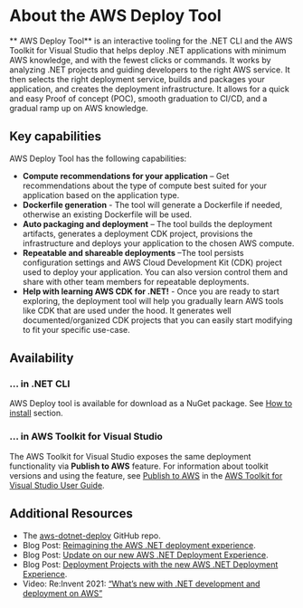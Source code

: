 # About the AWS Deploy Tool

** AWS Deploy Tool** is an interactive tooling for the .NET CLI and the AWS Toolkit for Visual Studio that helps deploy .NET applications with minimum AWS knowledge, and with the fewest clicks or commands. It works by analyzing .NET projects and guiding developers to the right AWS service. It then selects the right deployment service, builds and packages your application, and creates the deployment infrastructure. It allows for a quick and easy Proof of concept (POC), smooth graduation to CI/CD, and a gradual ramp up on AWS knowledge.

## Key capabilities

AWS Deploy Tool has the following capabilities:

* **Compute recommendations for your application** – Get recommendations about the type of compute best suited for your application based on the application type.
* **Dockerfile  generation** - The tool will generate a Dockerfile if needed, otherwise an existing Dockerfile will be used.
* **Auto packaging and deployment** – The tool builds the deployment artifacts, generates a deployment CDK project, provisions the infrastructure and deploys your application to the chosen AWS compute.
* **Repeatable and shareable deployments** –The tool persists configuration settings and AWS Cloud Development Kit (CDK) project used to deploy your application. You can also version control them and share with other team members for repeatable deployments.
* **Help with learning AWS CDK for .NET!** - Once you are ready to start exploring, the deployment tool will help you gradually learn AWS tools like CDK that are used under the hood. It generates well documented/organized CDK projects that you can easily start modifying to fit your specific use-case.

## Availability
### ... in .NET CLI

AWS Deploy tool is available for download as a NuGet package. See [How to install](docs/getting-started/installation.md) section.

### ... in AWS Toolkit for Visual Studio
The AWS Toolkit for Visual Studio exposes the same deployment functionality via  **Publish to AWS** feature. For information about toolkit versions and using the feature, see [Publish to AWS](https://docs.aws.amazon.com/AWSToolkitVS/latest/UserGuide/publish-experience.html) in the [AWS Toolkit for Visual Studio User Guide](https://docs.aws.amazon.com/AWSToolkitVS/latest/UserGuide/).

## Additional Resources

* The [aws-dotnet-deploy](https://github.com/aws/aws-dotnet-deploy) GitHub repo.
* Blog Post: [Reimagining the AWS .NET deployment experience](http://aws.amazon.com/blogs/developer/reimagining-the-aws-net-deployment-experience/).
* Blog Post: [Update on our new AWS .NET Deployment Experience](https://aws.amazon.com/blogs/developer/update-new-net-deployment-experience/).
* Blog Post: [Deployment Projects with the new AWS .NET Deployment Experience](https://aws.amazon.com/blogs/developer/dotnet-deployment-projects/).
* Video: Re:Invent 2021: [“What’s new with .NET development and deployment on AWS”](https://www.youtube.com/watch?v=UvTJ_Inb634)
